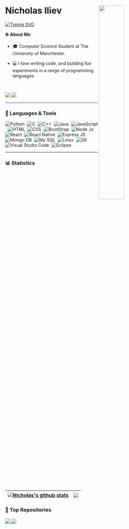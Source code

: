 <div id="header" >
  
<img src="https://camo.githubusercontent.com/c1dcb74cc1c1835b1d716f5051499a2814c683c806b15f04b0eba492863703e9/68747470733a2f2f63646e2e6472696262626c652e636f6d2f75736572732f3733303730332f73637265656e73686f74732f363538313234332f6176656e746f2e676966" width="40%" align="right" />


# Nicholas Iliev

 <a href="https://git.io/typing-svg"><img src="https://readme-typing-svg.demolab.com?font=Fira+Code&weight=600&pause=1000&width=435&lines=Full+Stack+Developer;2%2B+Years+of+Coding+Experience+;Always+Learning+New+Things" alt="Typing SVG" /></a>
  
**☕ About Me**

- 🎓 Computer Science Student at The University of Manchester.

- 💻 I love writing code, and building fun experiments in a range of programming languages.
  
<br>
  
<p align="left">
<a href="mailto:nicholas.iliev.2003@gmail.com"><img src="https://img.shields.io/badge/Gmail-D14836?style=for-the-badge&logo=gmail&logoColor=white"/></a>
<a href="https://linkedin.com/in/nicholas-iliev-456129262/"><img src="https://img.shields.io/badge/LinkedIn-0077B5?style=for-the-badge&logo=linkedin&logoColor=white"/></a>
  
---

### 🧰 Languages & Tools


![Python](https://img.shields.io/badge/Python-3776AB?style=for-the-badge&logo=python&logoColor=white)&nbsp;
![C](https://img.shields.io/badge/C-00599C?style=for-the-badge&logo=c&logoColor=white)&nbsp;
![C++](https://img.shields.io/badge/C%2B%2B-00599C?style=for-the-badge&logo=c%2B%2B&logoColor=white)&nbsp;
![Java](https://img.shields.io/badge/Java-ED8B00?style=for-the-badge&logo=openjdk&logoColor=white)&nbsp;
![JavaScript](https://img.shields.io/badge/JavaScript-323330?style=for-the-badge&logo=javascript&logoColor=F7DF1E)&nbsp;
![HTML](https://img.shields.io/badge/HTML5-E34F26?style=for-the-badge&logo=html5&logoColor=white)&nbsp;
![CSS](https://img.shields.io/badge/CSS3-1572B6?style=for-the-badge&logo=css3&logoColor=white)&nbsp;
![BootStrap](https://img.shields.io/badge/Bootstrap-563D7C?style=for-the-badge&logo=bootstrap&logoColor=white)&nbsp;
![Node Js](https://img.shields.io/badge/Node.js-43853D?style=for-the-badge&logo=node.js&logoColor=white)&nbsp;
![React](https://img.shields.io/badge/React-20232A?style=for-the-badge&logo=react&logoColor=61DAFB)&nbsp;
![React Native](https://img.shields.io/badge/React_Native-20232A?style=for-the-badge&logo=react&logoColor=61DAFB)&nbsp;
![Express JS](https://img.shields.io/badge/Express.js-404D59?style=for-the-badge)&nbsp;
![Mongo DB](https://img.shields.io/badge/MongoDB-4EA94B?style=for-the-badge&logo=mongodb&logoColor=white)&nbsp;
![My SQL](https://img.shields.io/badge/MySQL-00000F?style=for-the-badge&logo=mysql&logoColor=white)&nbsp;
![Linux](https://img.shields.io/badge/Linux-FCC624?style=for-the-badge&logo=linux&logoColor=black)&nbsp;
![Git](https://img.shields.io/badge/GIT-E44C30?style=for-the-badge&logo=git&logoColor=white)&nbsp;
![Visual Studio Code](https://img.shields.io/badge/Visual_Studio_Code-0078D4?style=for-the-badge&logo=visual%20studio%20code&logoColor=white)&nbsp;
![Eclipse](https://img.shields.io/badge/Eclipse-2C2255?style=for-the-badge&logo=eclipse&logoColor=white)


---


### 📊 Statistics
  
| <a href="https://github.com/NicholasIliev"><img align="center" src="https://github-readme-stats.vercel.app/api?username=NicholasIliev&show_icons=true&include_all_commits=true&theme=transparent&hide_border=true" alt="Nicholas's github stats" /></a> | <a href="https://github.com/NicholasIliev"><img align="center" src="https://github-readme-stats.vercel.app/api/top-langs/?username=NicholasIliev&layout=compact&theme=transparent&hide_border=true" /></a> |
| ------------- | ------------- |

### 🎯 Top Repositories
  
<a href="https://github.com/NicholasIliev/FitFlow">
  <img align="center" src="https://github-readme-stats.vercel.app/api/pin/?username=NicholasIliev&repo=FitFlow&theme=transparent" />
</a>
<a href="https://github.com/NicholasIliev/Portfolio-Website">
  <img align="center" src="https://github-readme-stats.vercel.app/api/pin/?username=NicholasIliev&repo=Portfolio-Website&theme=transparent" />
</a>


